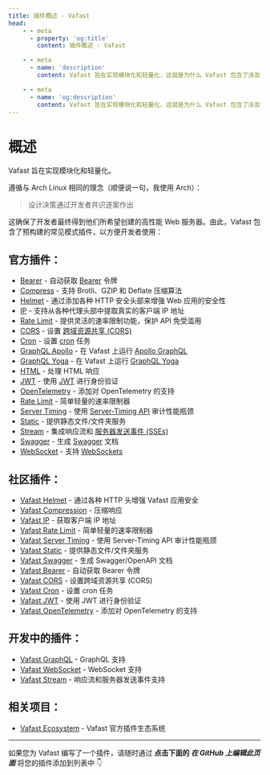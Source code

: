 ```yaml
---
title: 插件概述 - Vafast
head:
    - - meta
      - property: 'og:title'
        content: 插件概述 - Vafast

    - - meta
      - name: 'description'
        content: Vafast 旨在实现模块化和轻量化，这就是为什么 Vafast 包含了涉及常见模式的预构建插件，以方便开发者使用。Vafast 通过社区插件进一步增强，使其更加个性化。

    - - meta
      - name: 'og:description'
        content: Vafast 旨在实现模块化和轻量化，这就是为什么 Vafast 包含了涉及常见模式的预构建插件，以方便开发者使用。Vafast 通过社区插件进一步增强，使其更加个性化。
---
```


# 概述

Vafast 旨在实现模块化和轻量化。

遵循与 Arch Linux 相同的理念（顺便说一句，我使用 Arch）：

> 设计决策通过开发者共识逐案作出

这确保了开发者最终得到他们所希望创建的高性能 Web 服务器。由此，Vafast 包含了预构建的常见模式插件，以方便开发者使用：

## 官方插件：

-   [Bearer](/plugins/bearer) - 自动获取 [Bearer](https://swagger.io/docs/specification/authentication/bearer-authentication/) 令牌
-   [Compress](/plugins/compress) - 支持 Brotli、GZIP 和 Deflate 压缩算法
-   [Helmet](/plugins/helmet) - 通过添加各种 HTTP 安全头部来增强 Web 应用的安全性
-   [IP](/plugins/ip) - 支持从各种代理头部中提取真实的客户端 IP 地址
-   [Rate Limit](/plugins/rate-limit) - 提供灵活的速率限制功能，保护 API 免受滥用
-   [CORS](/plugins/cors) - 设置 [跨域资源共享 (CORS)](https://developer.mozilla.org/en-US/docs/Web/HTTP/CORS)
-   [Cron](/plugins/cron) - 设置 [cron](https://en.wikipedia.org/wiki/Cron) 任务
-   [GraphQL Apollo](/plugins/graphql-apollo) - 在 Vafast 上运行 [Apollo GraphQL](https://www.apollographql.com/)
-   [GraphQL Yoga](/plugins/graphql-yoga) - 在 Vafast 上运行 [GraphQL Yoga](https://github.com/dotansimha/graphql-yoga)
-   [HTML](/plugins/html) - 处理 HTML 响应
-   [JWT](/plugins/jwt) - 使用 [JWT](https://jwt.io/) 进行身份验证
-   [OpenTelemetry](/plugins/opentelemetry) - 添加对 OpenTelemetry 的支持
-   [Rate Limit](/plugins/rate-limit) - 简单轻量的速率限制器
-   [Server Timing](/plugins/server-timing) - 使用 [Server-Timing API](https://developer.mozilla.org/en-US/docs/Web/HTTP/Headers/Server-Timing) 审计性能瓶颈
-   [Static](/plugins/static) - 提供静态文件/文件夹服务
-   [Stream](/plugins/stream) - 集成响应流和 [服务器发送事件 (SSEs)](https://developer.mozilla.org/en-US/docs/Web/API/Server-sent_events)
-   [Swagger](/plugins/swagger) - 生成 [Swagger](https://swagger.io/) 文档
-   [WebSocket](/patterns/websocket) - 支持 [WebSockets](https://developer.mozilla.org/en-US/docs/Web/API/WebSocket)

## 社区插件：

-   [Vafast Helmet](https://github.com/vafastjs/vafast-helmet) - 通过各种 HTTP 头增强 Vafast 应用安全
-   [Vafast Compression](https://github.com/vafastjs/vafast-compression) - 压缩响应
-   [Vafast IP](https://github.com/vafastjs/vafast-ip) - 获取客户端 IP 地址
-   [Vafast Rate Limit](https://github.com/vafastjs/vafast-rate-limit) - 简单轻量的速率限制器
-   [Vafast Server Timing](https://github.com/vafastjs/vafast-server-timing) - 使用 Server-Timing API 审计性能瓶颈
-   [Vafast Static](https://github.com/vafastjs/vafast-static) - 提供静态文件/文件夹服务
-   [Vafast Swagger](https://github.com/vafastjs/vafast-swagger) - 生成 Swagger/OpenAPI 文档
-   [Vafast Bearer](https://github.com/vafastjs/vafast-bearer) - 自动获取 Bearer 令牌
-   [Vafast CORS](https://github.com/vafastjs/vafast-cors) - 设置跨域资源共享 (CORS)
-   [Vafast Cron](https://github.com/vafastjs/vafast-cron) - 设置 cron 任务
-   [Vafast JWT](https://github.com/vafastjs/vafast-jwt) - 使用 JWT 进行身份验证
-   [Vafast OpenTelemetry](https://github.com/vafastjs/vafast-opentelemetry) - 添加对 OpenTelemetry 的支持

## 开发中的插件：

-   [Vafast GraphQL](https://github.com/vafastjs/vafast-graphql) - GraphQL 支持
-   [Vafast WebSocket](https://github.com/vafastjs/vafast-websocket) - WebSocket 支持
-   [Vafast Stream](https://github.com/vafastjs/vafast-stream) - 响应流和服务器发送事件支持

## 相关项目：

-   [Vafast Ecosystem](https://github.com/vafastjs) - Vafast 官方插件生态系统

---

如果您为 Vafast 编写了一个插件，请随时通过 **点击下面的 <i>在 GitHub 上编辑此页面</i>** 将您的插件添加到列表中 👇